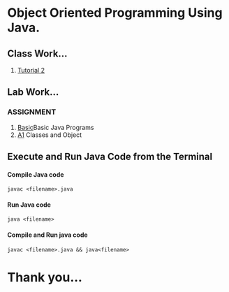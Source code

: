 # Object Oriented Programming Using Java.
## Class Work...
1. [Tutorial 2](https://github.com/KKBUGHUNTER/Object-Oriented-Programming-Java/tree/main/Tutorial2)<br>
## Lab Work...
### ASSIGNMENT
1.  [Basic](https://github.com/KKBUGHUNTER/Object-Oriented-Programming-Java/tree/main/Basic)Basic Java Programs <br>
2.  [A1](https://github.com/KKBUGHUNTER/Object-Oriented-Programming-Java/tree/main/Assignment-1) Classes and Object<br>
## Execute and Run Java Code from the Terminal
#### Compile Java code
```    
javac <filename>.java
````
#### Run Java code
``` 
java <filename>
```

#### Compile and Run java code
```
javac <filename>.java && java<filename>
```
# Thank you...

